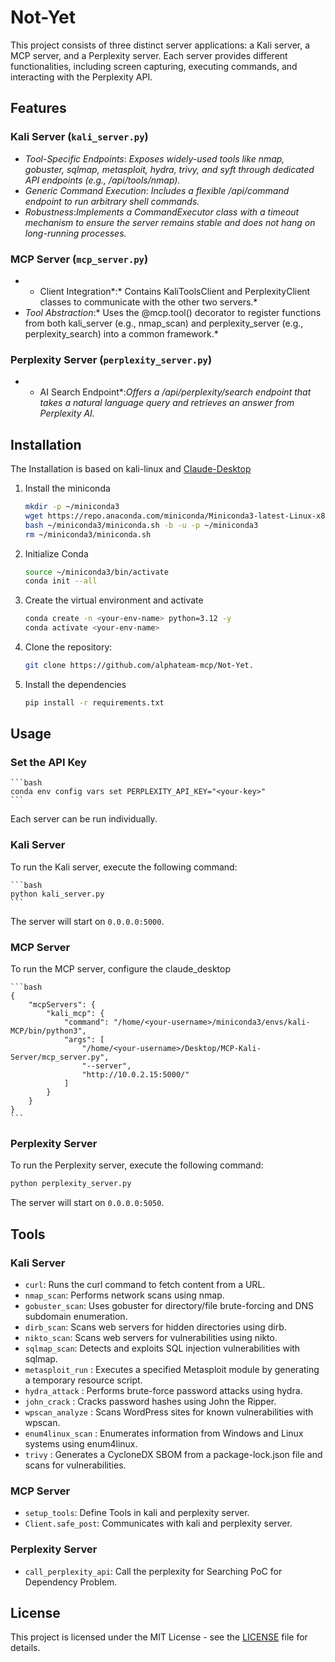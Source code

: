 # Not-Yet

This project consists of three distinct server applications: a Kali server, a MCP server, and a Perplexity server. Each server provides different functionalities, including screen capturing, executing commands, and interacting with the Perplexity API.

## Features

### Kali Server (`kali_server.py`)

*   *Tool-Specific Endpoints*: *Exposes widely-used tools like nmap, gobuster, sqlmap, metasploit, hydra,
         trivy, and syft through dedicated API endpoints (e.g., /api/tools/nmap).* 
*   *Generic Command Execution*: *Includes a flexible /api/command endpoint to run arbitrary shell commands.*
*   *Robustness*:*Implements a CommandExecutor class with a timeout mechanism to ensure the server remains
         stable and does not hang on long-running processes.* 

### MCP Server (`mcp_server.py`)

*   * Client Integration*:* Contains KaliToolsClient and PerplexityClient classes to communicate with the
         other two servers.* 
*   *Tool Abstraction*:* Uses the @mcp.tool() decorator to register functions from both kali_server (e.g.,
         nmap_scan) and perplexity_server (e.g., perplexity_search) into a common framework.* 

### Perplexity Server (`perplexity_server.py`)

*   * AI Search Endpoint*:*Offers a /api/perplexity/search endpoint that takes a natural language query and
         retrieves an answer from Perplexity AI.* 

## Installation

The Installation is based on kali-linux and [Claude-Desktop](Claude-Desktop.md)

1.  Install the miniconda
    ```bash
    mkdir -p ~/miniconda3
    wget https://repo.anaconda.com/miniconda/Miniconda3-latest-Linux-x86_64.sh -O ~/miniconda3/miniconda.sh
    bash ~/miniconda3/miniconda.sh -b -u -p ~/miniconda3
    rm ~/miniconda3/miniconda.sh
    ```
2.  Initialize Conda
    ```bash
    source ~/miniconda3/bin/activate
    conda init --all
    ```
3.  Create the virtual environment and activate
    ```bash
    conda create -n <your-env-name> python=3.12 -y
    conda activate <your-env-name>
    ```
4.  Clone the repository:
    ```bash
    git clone https://github.com/alphateam-mcp/Not-Yet.
    ```
5.  Install the dependencies
    ```bash
    pip install -r requirements.txt
    ```

## Usage

### Set the API Key

    ```bash
    conda env config vars set PERPLEXITY_API_KEY="<your-key>"
    ```

Each server can be run individually.

### Kali Server

To run the Kali server, execute the following command:

    ```bash
    python kali_server.py
    ```

The server will start on `0.0.0.0:5000`.

### MCP Server

To run the MCP server, configure the claude_desktop

    ```bash
    {
        "mcpServers": {
            "kali_mcp": {
                "command": "/home/<your-username>/miniconda3/envs/kali-MCP/bin/python3",
                "args": [
                    "/home/<your-username>/Desktop/MCP-Kali-Server/mcp_server.py",
                    "--server",
                    "http://10.0.2.15:5000/"
                ]
            }
        }
    }   
    ```

### Perplexity Server

To run the Perplexity server, execute the following command:

```bash
python perplexity_server.py
```

The server will start on `0.0.0.0:5050`.

## Tools

### Kali Server

*   `curl`: Runs the curl command to fetch content from a URL.
*   `nmap_scan`: Performs network scans using nmap. 
*   `gobuster_scan`: Uses gobuster for directory/file brute-forcing and DNS subdomain enumeration. 
*   `dirb_scan`: Scans web servers for hidden directories using dirb.
*   `nikto_scan`: Scans web servers for vulnerabilities using nikto. 
*   `sqlmap_scan`: Detects and exploits SQL injection vulnerabilities with sqlmap.
*   `metasploit_run` : Executes a specified Metasploit module by generating a temporary resource script.
*   `hydra_attack` : Performs brute-force password attacks using hydra.
*   `john_crack` : Cracks password hashes using John the Ripper.
*   `wpscan_analyze` : Scans WordPress sites for known vulnerabilities with wpscan.
*   `enum4linux_scan` : Enumerates information from Windows and Linux systems using enum4linux.
*   `trivy` : Generates a CycloneDX SBOM from a package-lock.json file and scans for vulnerabilities.

### MCP Server

*   `setup_tools`: Define Tools in kali and perplexity server. 
*   `Client.safe_post`: Communicates with kali and perplexity server. 

### Perplexity Server

*   `call_perplexity_api`: Call the perplexity for Searching PoC for Dependency Problem. 

## License

This project is licensed under the MIT License - see the [LICENSE](LICENSE) file for details.
